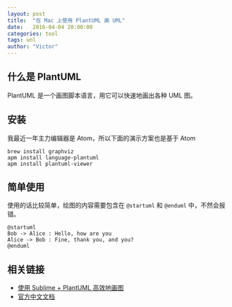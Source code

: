 ```yaml
---
layout: post
title:  "在 Mac 上使用 PlantUML 画 UML"
date:   2016-04-04 20:00:00
categories: tool
tags: unl
author: "Victor"
---
```


## 什么是 PlantUML

PlantUML 是一个画图脚本语言，用它可以快速地画出各种 UML 图。

## 安装
我最近一年主力编辑器是 Atom，所以下面的演示方案也是基于 Atom

```
brew install graphviz
apm install language-plantuml
apm install plantuml-viewer
```

## 简单使用
使用的话比较简单，绘图的内容需要包含在 `@startuml` 和 `@enduml` 中，不然会报错。

```
@startuml
Bob -> Alice : Hello, how are you
Alice -> Bob : Fine, thank you, and you?
@enduml
```

## 相关链接

* [使用 Sublime + PlantUML 高效地画图](http://www.jianshu.com/p/e92a52770832)
* [官方中文文档](http://translate.plantuml.com/zh)  
